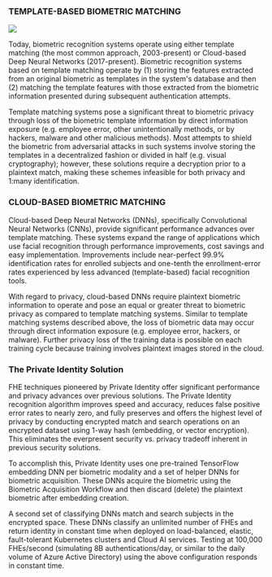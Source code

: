 ### TEMPLATE-BASED BIOMETRIC MATCHING

![](https://github.com/openinfer/PrivateIdentity/blob/master/images/White%20Paper%20(13).png)


Today, biometric recognition systems operate using either template matching (the most common approach, 2003-present) or Cloud-based Deep Neural Networks (2017-present).  Biometric recognition systems based on template matching operate by (1) storing the features extracted from an original biometric as templates in the system's database and then (2) matching the template features with those extracted from the biometric information presented during subsequent authentication attempts. 

Template matching systems pose a significant threat to biometric privacy through loss of the biometric template information by direct information exposure (e.g. employee error, other unintentionally methods, or by hackers, malware and other malicious methods). Most attempts to shield the biometric from adversarial attacks in such systems involve storing the templates in a decentralized fashion or divided in half (e.g. visual cryptography); however, these solutions require a decryption prior to a plaintext match, making these schemes infeasible for both privacy and 1:many identification.
</br>

### CLOUD-BASED BIOMETRIC MATCHING

Cloud-based Deep Neural Networks‎ (DNNs), specifically Convolutional Neural Networks (CNNs), provide significant performance advances over template matching. These systems expand the range of applications which use facial recognition through performance improvements, cost savings and easy implementation.  Improvements include near-perfect 99.9% identification rates for enrolled subjects and one-tenth the enrollment-error rates experienced by less advanced (template-based) facial recognition tools.

With regard to privacy, cloud-based DNNs require plaintext biometric information to operate and pose an equal or greater threat to biometric privacy as compared to template matching systems. Similar to template matching systems described above, the loss of biometric data may occur through direct information exposure (e.g. employee error, hackers, or malware). Further privacy loss of the training data is possible on each training cycle because training involves plaintext images stored in the cloud.

### The Private Identity Solution

FHE techniques pioneered by Private Identity offer significant performance and privacy advances over previous solutions. The Private Identity recognition algorithm improves speed and accuracy, reduces false positive error rates to nearly zero, and fully preserves and offers the highest level of privacy by conducting encrypted match and search operations on an encrypted dataset using 1-way hash (embedding, or vector encryption). This eliminates the everpresent security vs. privacy tradeoff inherent in previous security solutions.  

To accomplish this, Private Identity uses one pre-trained TensorFlow embedding DNN per biometric modality and a set of helper DNNs for biometric acquisition.  These DNNs acquire the biometric using the Biometric Acquisition Workflow and then discard (delete) the plaintext biometric after embedding creation. 

A second set of classifying DNNs match and search subjects in the encrypted space. These DNNs classify an unlimited number of FHEs and return identity in constant time when deployed on load-balanced, elastic, fault-tolerant Kubernetes clusters and Cloud AI services. Testing at 100,000 FHEs/second (simulating 8B authentications/day, or similar to the daily volume of Azure Active Directory) using the above configuration responds in constant time.  


